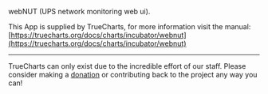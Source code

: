 webNUT (UPS network monitoring web ui).

This App is supplied by TrueCharts, for more information visit the manual: [https://truecharts.org/docs/charts/incubator/webnut](https://truecharts.org/docs/charts/incubator/webnut)

---

TrueCharts can only exist due to the incredible effort of our staff.
Please consider making a [donation](https://truecharts.org/docs/about/sponsor) or contributing back to the project any way you can!
